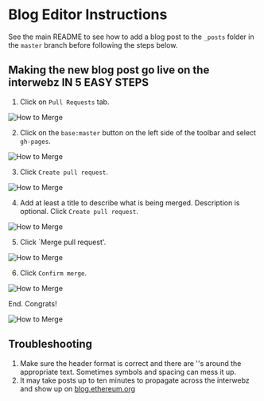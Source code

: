 # Blog Editor Instructions

See the main README to see how to add a blog post to the `_posts` folder in the `master` branch before following the steps below.

## Making the new blog post go live on the interwebz IN 5 EASY STEPS

1. Click on `Pull Requests` tab.

![How to Merge](https://blog.ethereum.org/img/2019/readme/pr_1.png)

2. Click on the `base:master` button on the left side of the toolbar and select `gh-pages`.

![How to Merge](https://blog.ethereum.org/img/2019/readme/pr_2.png)

3. Click `Create pull request`.

![How to Merge](https://blog.ethereum.org/img/2019/readme/pr_3.png)

4. Add at least a title to describe what is being merged. Description is optional. Click `Create pull request`.

![How to Merge](https://blog.ethereum.org/img/2019/readme/pr_4.png)

5. Click `Merge pull request'.

![How to Merge](https://blog.ethereum.org/img/2019/readme/pr_5.png)

6. Click `Confirm merge`.

![How to Merge](https://blog.ethereum.org/img/2019/readme/pr_6.png)

End. Congrats!

![How to Merge](https://blog.ethereum.org/img/2019/readme/pr_7.png)

## Troubleshooting

1. Make sure the header format is correct and there are ''s around the appropriate text. Sometimes symbols and spacing can mess it up.
2. It may take posts up to ten minutes to propagate across the interwebz and show up on [blog.ethereum.org](https://blog.ethereum.org)
